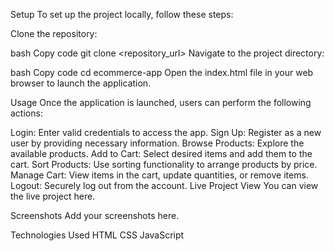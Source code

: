 Setup
To set up the project locally, follow these steps:

Clone the repository:

bash
Copy code
git clone <repository_url>
Navigate to the project directory:

bash
Copy code
cd ecommerce-app
Open the index.html file in your web browser to launch the application.

Usage
Once the application is launched, users can perform the following actions:

Login: Enter valid credentials to access the app.
Sign Up: Register as a new user by providing necessary information.
Browse Products: Explore the available products.
Add to Cart: Select desired items and add them to the cart.
Sort Products: Use sorting functionality to arrange products by price.
Manage Cart: View items in the cart, update quantities, or remove items.
Logout: Securely log out from the account.
Live Project View
You can view the live project here.

Screenshots
Add your screenshots here.

Technologies Used
HTML
CSS
JavaScript
